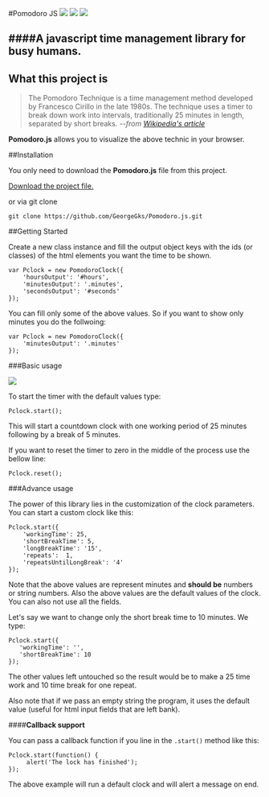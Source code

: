 #Pomodoro JS
![](https://img.shields.io/badge/version-1.0%20stable-2980b9.svg?style=flat-square) ![](https://img.shields.io/badge/ECMAScript-2015%20/%20v6-1abc9c.svg?style=flat-square) ![](https://img.shields.io/badge/license-MIT-3498db.svg?style=flat-square) 

####A javascript time management library for busy humans.
----------

## What this project is

> The Pomodoro Technique is a time management method developed by
> Francesco Cirillo in the late 1980s. The technique uses a timer to
> break down work into intervals, traditionally 25 minutes in length,
> separated by short breaks.
> *--from [Wikipedia's article](https://en.wikipedia.org/wiki/Pomodoro_Technique)*


**Pomodoro.js** allows you to visualize the above technic in your browser.

##Installation

You only need to download  the **Pomodoro.js** file from this project. 

[Download the project file.](https://github.com/GeorgeGks/Pomodoro.js/archive/master.zip)

or via git clone

`git clone https://github.com/GeorgeGks/Pomodoro.js.git`


##Getting Started

Create a new class instance and fill the output object keys with the ids (or classes) of the html elements you want the time to be shown.

    var Pclock = new PomodoroClock({
        'hoursOutput': '#hours',
        'minutesOutput': '.minutes',
        'secondsOutput': '#seconds'
    });

You can fill only some of the above values. So if you want to show only minutes you do the follwoing:

    var Pclock = new PomodoroClock({
        'minutesOutput': '.minutes'
    });

###Basic usage

![](http://storage6.static.itmages.com/i/16/0512/h_1463068910_6833375_5046a0e223.png)

To start the timer with the default values type:

    Pclock.start();

This will start a countdown clock with one working period of 25 minutes following by a break of 5 minutes.

If you want to reset the timer to zero in the middle of the process use the bellow line:

    Pclock.reset();

###Advance usage

The power of this library lies in the customization of the clock parameters. 
You can start a custom clock like this:

    Pclock.start({
        'workingTime': 25,
        'shortBreakTime': 5,
        'longBreakTime': '15',
        'repeats':  1,
        'repeatsUntilLongBreak': '4'
    });

Note that the above values are represent minutes and **should be** numbers or string numbers. Also the above values are the default values of the clock. You can also not use all the fields. 

Let's say we want to change only the short break time to 10 minutes. We type:

    Pclock.start({
       'workingTime': '',
       'shortBreakTime': 10
    });

The other values left untouched so the result would be to make a  25 time work and 10 time break for one repeat. 

Also note that if we pass an empty string the program, it uses the default value (useful for html input fields that are left bank).


####**Callback support**

You can pass a callback function if you line in the `.start()` method like this:

    Pclock.start(function() {
         alert('The lock has finished');           
    });

The above example will run a default clock and will alert a message on end. 





